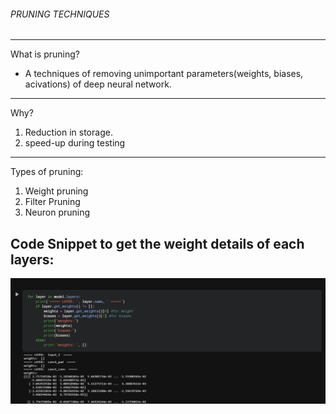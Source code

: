######  PRUNING TECHNIQUES
-------------------------------------------------------
What is pruning?
- A techniques of removing unimportant parameters(weights, biases,  acivations) of deep neural network.
--------------------------------------------------------
Why?
1. Reduction in storage.
2. speed-up during testing
--------------------------------------------------------

Types of pruning:
1. Weight pruning 
2. Filter Pruning
3. Neuron pruning 

Code Snippet to get the weight details of each layers:
----------------------------------------------------------
![Alt text](image.png)
